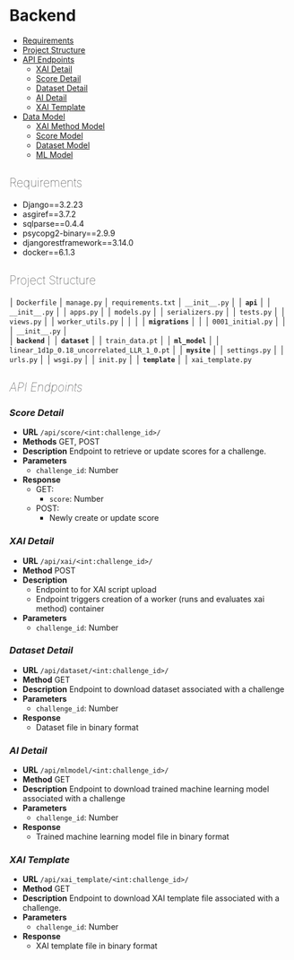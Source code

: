 <style>
  h2 {
    font-weight: 100; /* Adjust the value to achieve the desired level of lightness */
  }
</style>

# Backend

- [Requirements](#requirements)
- [Project Structure](#project-structure)
- [API Endpoints](#api-endpoints)
  - [XAI Detail](#xai-detail)
  - [Score Detail](#score-detail)
  - [Dataset Detail](#dataset-detail)
  - [AI Detail](#ai-detail)
  - [XAI Template](#xai-template)
- [Data Model](#data-model)
  - [XAI Method Model](#xai-method-model)
  - [Score Model](#score-model)
  - [Dataset Model](#dataset-model)
  - [ML Model](#ml-model)

<h2>Requirements</h2>

- Django==3.2.23 
- asgiref==3.7.2
- sqlparse==0.4.4
- psycopg2-binary==2.9.9
- djangorestframework==3.14.0
- docker==6.1.3

## Project Structure
│ `Dockerfile`
│ `manage.py`
│ `requirements.txt`
│ `__init__.py`
│
│ **``api``**
│ │ `__init__.py`
│ │ `apps.py`
│ │ `models.py`
│ │ `serializers.py`
│ │ `tests.py`
│ │ `views.py`
│ │ `worker_utils.py`
│ │
│ │ **``migrations``**
│ │ │ `0001_initial.py`
│ │ │ `__init__.py`
│  
│ **``backend``**
│
│ **``dataset``**
│ │ `train_data.pt`
│
│ **``ml_model``**
│ │ `linear_1d1p_0.18_uncorrelated_LLR_1_0.pt`
│
│ **``mysite``**
│ │ `settings.py`
│ │ `urls.py`
│ │ `wsgi.py`
│ │ `init.py`
│
│ **``template``**
│ │ `xai_template.py`

## *API Endpoints*

### *Score Detail*

- **URL** `/api/score/<int:challenge_id>/`
- **Methods** GET, POST
- **Description** Endpoint to retrieve or update scores for a challenge.
- **Parameters**
  - `challenge_id`: Number
- **Response** 
  - GET:
    - `score`: Number
  - POST:
    - Newly create or update score

### *XAI Detail*

- **URL** `/api/xai/<int:challenge_id>/`
- **Method** POST
- **Description** 
  - Endpoint to for XAI script upload
  - Endpoint triggers creation of a worker (runs and evaluates xai method) container 
- **Parameters**
  - `challenge_id`: Number

### *Dataset Detail*

- **URL** `/api/dataset/<int:challenge_id>/`
- **Method** GET
- **Description** Endpoint to download dataset associated with a challenge
- **Parameters**
  - `challenge_id`: Number
- **Response** 
  - Dataset file in binary format

### *AI Detail*

- **URL** `/api/mlmodel/<int:challenge_id>/`
- **Method** GET
- **Description** Endpoint to download trained machine learning model associated with a challenge
- **Parameters**
  - `challenge_id`: Number
- **Response** 
  - Trained machine learning model file in binary format

### *XAI Template*

- **URL** `/api/xai_template/<int:challenge_id>/`
- **Method** GET
- **Description** Endpoint to download XAI template file associated with a challenge.
- **Parameters**
  - `challenge_id`: Number
- **Response** 
  - XAI template file in binary format

